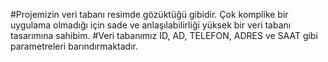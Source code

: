#Projemizin veri tabanı resimde gözüktüğü gibidir. Çok komplike bir uygulama olmadığı için sade ve anlaşılabilirliği yüksek bir veri tabanı tasarımına sahibim.
#Veri tabanımız ID, AD, TELEFON, ADRES ve SAAT gibi parametreleri barındırmaktadır.
